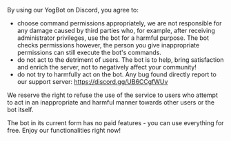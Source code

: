 By using our YogBot on Discord, you agree to:
- choose command permissions appropriately, we are not responsible for any damage caused by third parties who, for example, after receiving administrator privileges, use the bot for a harmful purpose. The bot checks permissions however, the person you give inappropriate permissions can still execute the bot's commands.
- do not act to the detriment of users. The bot is to help, bring satisfaction and enrich the server, not to negatively affect your community!
- do not try to harmfully act on the bot. Any bug found directly report to our support server: https://discord.gg/UB6CCgfWUv

We reserve the right to refuse the use of the service to users who attempt to act in an inappropriate and harmful manner towards other users or the bot itself.

The bot in its current form has no paid features - you can use everything for free. 
Enjoy our functionalities right now!
